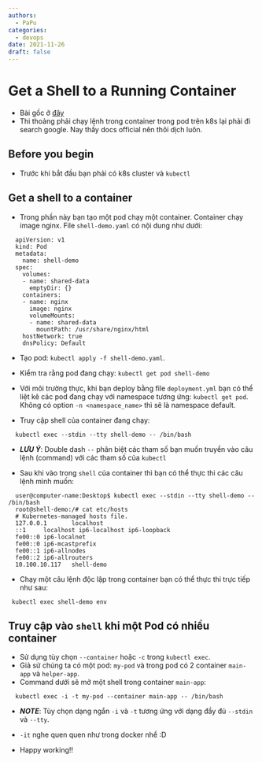 ```yaml
---
authors:
  - PaPu
categories:
  - devops
date: 2021-11-26
draft: false
---
```


# Get a Shell to a Running Container

- Bài gốc ở [đây](https://kubernetes.io/docs/tasks/debug-application-cluster/get-shell-running-container/)
- Thi thoảng phải chạy lệnh trong container trong pod trên k8s lại phải đi search google. Nay thấy docs official nên thôi dịch luôn.
<!-- more -->

## Before you begin

- Trước khi bắt đầu bạn phải có k8s cluster và `kubectl`

## Get a shell to a container

- Trong phần này bạn tạo một pod chạy một container. Container chạy image nginx. File `shell-demo.yaml` có nội dung như dưới:

```linenums="1"
  apiVersion: v1
  kind: Pod
  metadata:
    name: shell-demo
  spec:
    volumes:
    - name: shared-data
      emptyDir: {}
    containers:
    - name: nginx
      image: nginx
      volumeMounts:
      - name: shared-data
        mountPath: /usr/share/nginx/html
    hostNetwork: true
    dnsPolicy: Default
```

- Tạo pod: `kubectl apply -f shell-demo.yaml`.

- Kiểm tra rằng pod đang chạy: `kubectl get pod shell-demo`

- Với môi trường thực, khi bạn deploy bằng file `deployment.yml` bạn có thể liệt kê các pod đang chạy với namespace tương ứng: `kubectl get pod`. Không có option `-n <namespace_name>` thì sẽ là namespace default.

- Truy cập shell của container đang chạy:

```linenums="1"
  kubectl exec --stdin --tty shell-demo -- /bin/bash
```

- **_LƯU Ý_**: Double dash `--` phân biệt các tham số bạn muốn truyền vào câu lệnh (command) với các tham số của `kubectl`

- Sau khi vào trong `shell` của container thì bạn có thể thực thi các câu lệnh mình muốn:

```linenums="1"
  user@computer-name:Desktop$ kubectl exec --stdin --tty shell-demo -- /bin/bash
  root@shell-demo:/# cat etc/hosts
  # Kubernetes-managed hosts file.
  127.0.0.1       localhost
  ::1     localhost ip6-localhost ip6-loopback
  fe00::0 ip6-localnet
  fe00::0 ip6-mcastprefix
  fe00::1 ip6-allnodes
  fe00::2 ip6-allrouters
  10.100.10.117   shell-demo
```

- Chạy một câu lệnh độc lập trong container bạn có thể thực thi trực tiếp như sau:

```linenums="1"
 kubectl exec shell-demo env
```

## Truy cập vào `shell` khi một Pod có nhiều container

- Sử dụng tùy chọn `--container` hoặc `-c` trong `kubectl exec`.
- Giả sử chúng ta có một pod: `my-pod` và trong pod có 2 container `main-app` và `helper-app`.
- Command dưới sẽ mở một shell trong container `main-app`:

```linenums="1"
  kubectl exec -i -t my-pod --container main-app -- /bin/bash
```

- **_NOTE_**: Tùy chọn dạng ngắn `-i` và `-t` tương ứng với dạng đầy đủ `--stdin` và `--tty`.

- `-it` nghe quen quen như trong docker nhể :D

- Happy working!!
